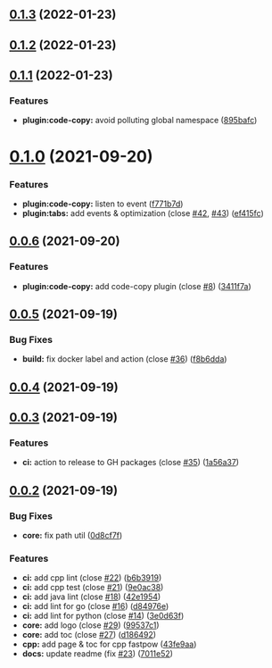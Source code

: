 ## [0.1.3](https://github.com/Snippetors/snippets/compare/v0.1.2...v0.1.3) (2022-01-23)



## [0.1.2](https://github.com/Snippetors/snippets/compare/v0.1.1...v0.1.2) (2022-01-23)



## [0.1.1](https://github.com/Snippetors/snippets/compare/v0.1.0...v0.1.1) (2022-01-23)


### Features

* **plugin:code-copy:** avoid polluting global namespace ([895bafc](https://github.com/Snippetors/snippets/commit/895bafc478b5d983ad6a6ef0fbf1d88aec72bbbf))



# [0.1.0](https://github.com/Snippetors/snippets/compare/v0.0.6...v0.1.0) (2021-09-20)


### Features

* **plugin:code-copy:** listen to event ([f771b7d](https://github.com/Snippetors/snippets/commit/f771b7d7293734bd2bae63d520136b2e6798846f))
* **plugin:tabs:** add events & optimization (close [#42](https://github.com/Snippetors/snippets/issues/42), [#43](https://github.com/Snippetors/snippets/issues/43)) ([ef415fc](https://github.com/Snippetors/snippets/commit/ef415fc517c11361a6017473487c32904b31507d))



## [0.0.6](https://github.com/Snippetors/snippets/compare/v0.0.5...v0.0.6) (2021-09-20)


### Features

* **plugin:code-copy:** add code-copy plugin (close [#8](https://github.com/Snippetors/snippets/issues/8)) ([3411f7a](https://github.com/Snippetors/snippets/commit/3411f7a8840493d6ff94b83e53a60e62d71eb111))



## [0.0.5](https://github.com/Snippetors/snippets/compare/v0.0.4...v0.0.5) (2021-09-19)


### Bug Fixes

* **build:** fix docker label and action (close [#36](https://github.com/Snippetors/snippets/issues/36)) ([f8b6dda](https://github.com/Snippetors/snippets/commit/f8b6dda0d4a19d6c780dda0000ca6136778a6b31))



## [0.0.4](https://github.com/Snippetors/snippets/compare/v0.0.3...v0.0.4) (2021-09-19)



## [0.0.3](https://github.com/Snippetors/snippets/compare/v0.0.2...v0.0.3) (2021-09-19)


### Features

* **ci:** action to release to GH packages (close [#35](https://github.com/Snippetors/snippets/issues/35)) ([1a56a37](https://github.com/Snippetors/snippets/commit/1a56a37d0a00099cba84aa14a82c6cb0c80f22ed))



## [0.0.2](https://github.com/Snippetors/snippets/compare/v1.0.0...v0.0.2) (2021-09-19)


### Bug Fixes

* **core:** fix path util ([0d8cf7f](https://github.com/Snippetors/snippets/commit/0d8cf7fb68b4d877f65ba378a862f25da1f2c04d))


### Features

* **ci:** add cpp lint (close [#22](https://github.com/Snippetors/snippets/issues/22)) ([b6b3919](https://github.com/Snippetors/snippets/commit/b6b3919cebaa4079a1d8048443906baa14b63bec))
* **ci:** add cpp test (close [#21](https://github.com/Snippetors/snippets/issues/21)) ([9e0ac38](https://github.com/Snippetors/snippets/commit/9e0ac384f12c3870a1843a507fb2b4d8c6fb62d9))
* **ci:** add java lint (close [#18](https://github.com/Snippetors/snippets/issues/18)) ([42e1954](https://github.com/Snippetors/snippets/commit/42e19544412c2b03160f91c8bbda488955e7bea9))
* **ci:** add lint for go (close [#16](https://github.com/Snippetors/snippets/issues/16)) ([d84976e](https://github.com/Snippetors/snippets/commit/d84976e0db210e7bda96d5f0956676be6d8501c7))
* **ci:** add lint for python (close [#14](https://github.com/Snippetors/snippets/issues/14)) ([3e0d63f](https://github.com/Snippetors/snippets/commit/3e0d63f6e33b570eff83671767dc24297d4dc625))
* **core:** add logo (close [#29](https://github.com/Snippetors/snippets/issues/29)) ([99537c1](https://github.com/Snippetors/snippets/commit/99537c1757c0334cf41d19dd1e5689c52b091f73))
* **core:** add toc (close [#27](https://github.com/Snippetors/snippets/issues/27)) ([d186492](https://github.com/Snippetors/snippets/commit/d1864922dd02ec7891a9a7262314e0a3de50693f))
* **cpp:** add page & toc for cpp fastpow ([43fe9aa](https://github.com/Snippetors/snippets/commit/43fe9aaf70bdeddbd40f1865a889a05c44abd1e0))
* **docs:** update readme (fix [#23](https://github.com/Snippetors/snippets/issues/23)) ([7011e52](https://github.com/Snippetors/snippets/commit/7011e52d8e11d792e2267526c2741886f698f195))




